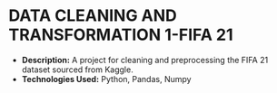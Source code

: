 #  DATA CLEANING AND TRANSFORMATION 1-FIFA 21

- **Description:** A project for cleaning and preprocessing the FIFA 21 dataset sourced from Kaggle.
- **Technologies Used:** Python, Pandas, Numpy
